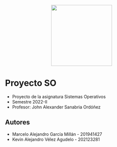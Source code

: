 <p align='center'>
  <img width='200' heigth='225' src='https://user-images.githubusercontent.com/62605744/171186764-43f7aae0-81a9-4b6e-b4ce-af963564eafb.png'>
</p>

# Proyecto SO
- Proyecto de la asignatura Sistemas Operativos
- Semestre 2022-II
- Profesor: John Alexander Sanabria Ordóñez

## Autores
- Marcelo Alejandro García Millán - 201941427
- Kevin Alejandro Vélez Agudelo - 202123281
